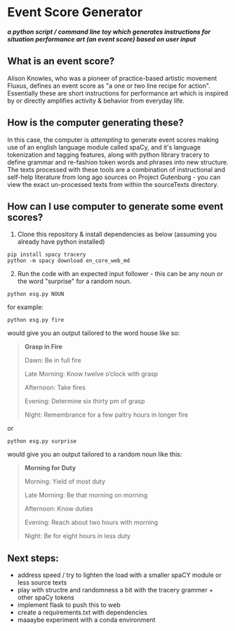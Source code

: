 # Event Score Generator
***a python script / command line toy which generates instructions for situation performance art (an event score) based on user input***
## What is an event score?
Alison Knowles, who was a pioneer of practice-based artistic movement Fluxus, defines an event score as "a one or two line recipe for action". Essentially these are short instructions for performance art which is inspired by or directly amplifies activity & behavior from everyday life. 

## How is the computer generating these?
In this case, the computer is *attempting* to generate event scores making use of an english language module called spaCy, and it's language tokenization and tagging features, along with python library tracery to define grammar and re-fashion token words and phrases into new structure. The texts processed with these tools are a combination of instructional and self-help literature from long ago sources on Project Gutenburg - you can view the exact un-processed texts from within the sourceTexts directory. 

## How can I use computer to generate some event scores?
1. Clone this repository & install dependencies as below (assuming you already have python installed)
```
pip install spacy tracery
python -m spacy download en_core_web_md
```

2. Run the code with an expected input follower - this can be any noun or the word "surprise" for a random noun.
```
python esg.py NOUN
```
  for example:
  
  ```
  python esg.py fire
  ```

  would give you an output tailored to the word house like so:

  > **Grasp in Fire**
  >
  > Dawn: Be in full fire
  >
  > Late Morning: Know twelve o’clock with grasp
  >
  > Afternoon: Take fires
  >
  > Evening: Determine six thirty pm of grasp
  >
  > Night: Remembrance for a few paltry hours in longer fire


  or 
  
  ```
  python esg.py surprise
  ```

  would give you an output tailored to a random noun like this:

  > **Morning for Duty**
  > 
  > Morning: Yield of most duty
  >
  > Late Morning: Be that morning on morning
  >
  > Afternoon: Know duties
  >
  > Evening: Reach about two hours with morning
  >
  > Night: Be for eight hours in less duty

## Next steps:
- address speed / try to lighten the load with a smaller spaCY module or less source texts
- play with structre and randomness a bit with the tracery grammer + other spaCy tokens
- implement flask to push this to web
- create a requirements.txt with dependencies
- maaaybe experiment with a conda environment

